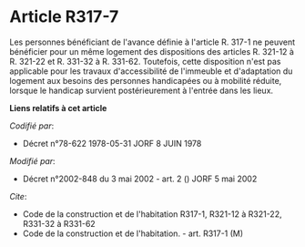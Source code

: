# Article R317-7

Les personnes bénéficiant de l'avance définie à l'article R. 317-1 ne peuvent bénéficier pour un même logement des
dispositions des articles R. 321-12 à R. 321-22 et R. 331-32 à R. 331-62. Toutefois, cette disposition n'est pas applicable
pour les travaux d'accessibilité de l'immeuble et d'adaptation du logement aux besoins des personnes handicapées ou à
mobilité réduite, lorsque le handicap survient postérieurement à l'entrée dans les lieux.

**Liens relatifs à cet article**

_Codifié par_:

  - Décret n°78-622 1978-05-31 JORF 8 JUIN 1978

_Modifié par_:

  - Décret n°2002-848 du 3 mai 2002 - art. 2 () JORF 5 mai 2002

_Cite_:

  - Code de la construction et de l'habitation R317-1, R321-12 à R321-22, R331-32 à R331-62
  - Code de la construction et de l'habitation. - art. R317-1 (M)
